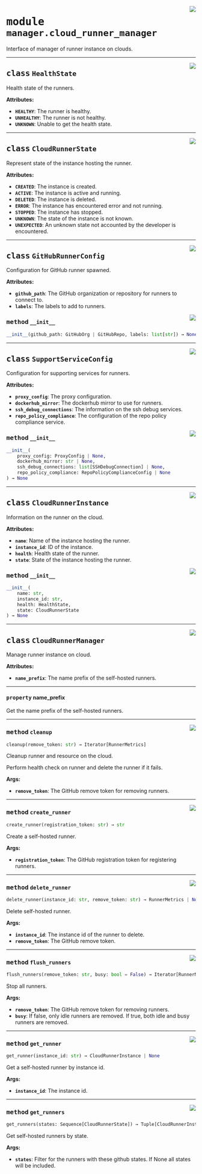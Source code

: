 <!-- markdownlint-disable -->

<a href="../src/github_runner_manager/manager/cloud_runner_manager.py#L0"><img align="right" style="float:right;" src="https://img.shields.io/badge/-source-cccccc?style=flat-square"></a>

# <kbd>module</kbd> `manager.cloud_runner_manager`
Interface of manager of runner instance on clouds. 



---

<a href="../src/github_runner_manager/manager/cloud_runner_manager.py#L22"><img align="right" style="float:right;" src="https://img.shields.io/badge/-source-cccccc?style=flat-square"></a>

## <kbd>class</kbd> `HealthState`
Health state of the runners. 



**Attributes:**
 
 - <b>`HEALTHY`</b>:  The runner is healthy. 
 - <b>`UNHEALTHY`</b>:  The runner is not healthy. 
 - <b>`UNKNOWN`</b>:  Unable to get the health state. 





---

<a href="../src/github_runner_manager/manager/cloud_runner_manager.py#L36"><img align="right" style="float:right;" src="https://img.shields.io/badge/-source-cccccc?style=flat-square"></a>

## <kbd>class</kbd> `CloudRunnerState`
Represent state of the instance hosting the runner. 



**Attributes:**
 
 - <b>`CREATED`</b>:  The instance is created. 
 - <b>`ACTIVE`</b>:  The instance is active and running. 
 - <b>`DELETED`</b>:  The instance is deleted. 
 - <b>`ERROR`</b>:  The instance has encountered error and not running. 
 - <b>`STOPPED`</b>:  The instance has stopped. 
 - <b>`UNKNOWN`</b>:  The state of the instance is not known. 
 - <b>`UNEXPECTED`</b>:  An unknown state not accounted by the developer is encountered. 





---

<a href="../src/github_runner_manager/manager/cloud_runner_manager.py#L94"><img align="right" style="float:right;" src="https://img.shields.io/badge/-source-cccccc?style=flat-square"></a>

## <kbd>class</kbd> `GitHubRunnerConfig`
Configuration for GitHub runner spawned. 



**Attributes:**
 
 - <b>`github_path`</b>:  The GitHub organization or repository for runners to connect to. 
 - <b>`labels`</b>:  The labels to add to runners. 

<a href="../<string>"><img align="right" style="float:right;" src="https://img.shields.io/badge/-source-cccccc?style=flat-square"></a>

### <kbd>method</kbd> `__init__`

```python
__init__(github_path: GitHubOrg | GitHubRepo, labels: list[str]) → None
```









---

<a href="../src/github_runner_manager/manager/cloud_runner_manager.py#L107"><img align="right" style="float:right;" src="https://img.shields.io/badge/-source-cccccc?style=flat-square"></a>

## <kbd>class</kbd> `SupportServiceConfig`
Configuration for supporting services for runners. 



**Attributes:**
 
 - <b>`proxy_config`</b>:  The proxy configuration. 
 - <b>`dockerhub_mirror`</b>:  The dockerhub mirror to use for runners. 
 - <b>`ssh_debug_connections`</b>:  The information on the ssh debug services. 
 - <b>`repo_policy_compliance`</b>:  The configuration of the repo policy compliance service. 

<a href="../<string>"><img align="right" style="float:right;" src="https://img.shields.io/badge/-source-cccccc?style=flat-square"></a>

### <kbd>method</kbd> `__init__`

```python
__init__(
    proxy_config: ProxyConfig | None,
    dockerhub_mirror: str | None,
    ssh_debug_connections: list[SSHDebugConnection] | None,
    repo_policy_compliance: RepoPolicyComplianceConfig | None
) → None
```









---

<a href="../src/github_runner_manager/manager/cloud_runner_manager.py#L124"><img align="right" style="float:right;" src="https://img.shields.io/badge/-source-cccccc?style=flat-square"></a>

## <kbd>class</kbd> `CloudRunnerInstance`
Information on the runner on the cloud. 



**Attributes:**
 
 - <b>`name`</b>:  Name of the instance hosting the runner. 
 - <b>`instance_id`</b>:  ID of the instance. 
 - <b>`health`</b>:  Health state of the runner. 
 - <b>`state`</b>:  State of the instance hosting the runner. 

<a href="../<string>"><img align="right" style="float:right;" src="https://img.shields.io/badge/-source-cccccc?style=flat-square"></a>

### <kbd>method</kbd> `__init__`

```python
__init__(
    name: str,
    instance_id: str,
    health: HealthState,
    state: CloudRunnerState
) → None
```









---

<a href="../src/github_runner_manager/manager/cloud_runner_manager.py#L141"><img align="right" style="float:right;" src="https://img.shields.io/badge/-source-cccccc?style=flat-square"></a>

## <kbd>class</kbd> `CloudRunnerManager`
Manage runner instance on cloud. 



**Attributes:**
 
 - <b>`name_prefix`</b>:  The name prefix of the self-hosted runners. 


---

#### <kbd>property</kbd> name_prefix

Get the name prefix of the self-hosted runners. 



---

<a href="../src/github_runner_manager/manager/cloud_runner_manager.py#L197"><img align="right" style="float:right;" src="https://img.shields.io/badge/-source-cccccc?style=flat-square"></a>

### <kbd>method</kbd> `cleanup`

```python
cleanup(remove_token: str) → Iterator[RunnerMetrics]
```

Cleanup runner and resource on the cloud. 

Perform health check on runner and delete the runner if it fails. 



**Args:**
 
 - <b>`remove_token`</b>:  The GitHub remove token for removing runners. 

---

<a href="../src/github_runner_manager/manager/cloud_runner_manager.py#L153"><img align="right" style="float:right;" src="https://img.shields.io/badge/-source-cccccc?style=flat-square"></a>

### <kbd>method</kbd> `create_runner`

```python
create_runner(registration_token: str) → str
```

Create a self-hosted runner. 



**Args:**
 
 - <b>`registration_token`</b>:  The GitHub registration token for registering runners. 

---

<a href="../src/github_runner_manager/manager/cloud_runner_manager.py#L178"><img align="right" style="float:right;" src="https://img.shields.io/badge/-source-cccccc?style=flat-square"></a>

### <kbd>method</kbd> `delete_runner`

```python
delete_runner(instance_id: str, remove_token: str) → RunnerMetrics | None
```

Delete self-hosted runner. 



**Args:**
 
 - <b>`instance_id`</b>:  The instance id of the runner to delete. 
 - <b>`remove_token`</b>:  The GitHub remove token. 

---

<a href="../src/github_runner_manager/manager/cloud_runner_manager.py#L187"><img align="right" style="float:right;" src="https://img.shields.io/badge/-source-cccccc?style=flat-square"></a>

### <kbd>method</kbd> `flush_runners`

```python
flush_runners(remove_token: str, busy: bool = False) → Iterator[RunnerMetrics]
```

Stop all runners. 



**Args:**
 
 - <b>`remove_token`</b>:  The GitHub remove token for removing runners. 
 - <b>`busy`</b>:  If false, only idle runners are removed. If true, both idle and busy runners are  removed. 

---

<a href="../src/github_runner_manager/manager/cloud_runner_manager.py#L161"><img align="right" style="float:right;" src="https://img.shields.io/badge/-source-cccccc?style=flat-square"></a>

### <kbd>method</kbd> `get_runner`

```python
get_runner(instance_id: str) → CloudRunnerInstance | None
```

Get a self-hosted runner by instance id. 



**Args:**
 
 - <b>`instance_id`</b>:  The instance id. 

---

<a href="../src/github_runner_manager/manager/cloud_runner_manager.py#L169"><img align="right" style="float:right;" src="https://img.shields.io/badge/-source-cccccc?style=flat-square"></a>

### <kbd>method</kbd> `get_runners`

```python
get_runners(states: Sequence[CloudRunnerState]) → Tuple[CloudRunnerInstance]
```

Get self-hosted runners by state. 



**Args:**
 
 - <b>`states`</b>:  Filter for the runners with these github states. If None all states will be  included. 


